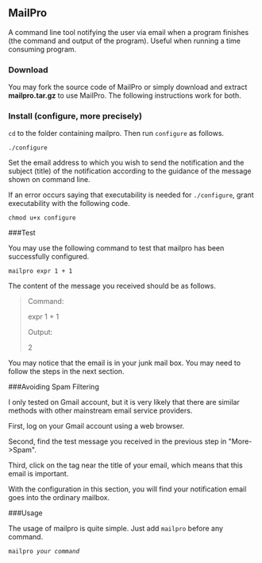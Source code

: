 ## MailPro
A command line tool notifying the user via email when a program finishes (the command and output of the program). Useful when running a time consuming program.

### Download

You may fork the source code of MailPro or simply download and extract **mailpro.tar.gz** to use MailPro. The following instructions work for both.

### Install (configure, more precisely)

<code>cd</code> to the folder containing mailpro. Then run <code>configure</code> as follows.

<code>./configure</code>

Set the email address to which you wish to send the notification and the subject (title) of the notification according to the guidance of the message shown on command line.

If an error occurs saying that executability is needed for <code>./configure</code>, grant executability with the following code.

<code>chmod u+x configure</code>

###Test

You may use the following command to test that mailpro has been successfully configured.

<code>mailpro expr 1 + 1</code>

The content of the message you received should be as follows.

> Command:
> 
> expr 1 + 1
> 
> Output:
> 
> 2

You may notice that the email is in your junk mail box. You may need to follow the steps in the next section.

###Avoiding Spam Filtering

I only tested on Gmail account, but it is very likely that there are similar methods with other mainstream email service providers.

First, log on your Gmail account using a web browser.

Second, find the test message you received in the previous step in "More->Spam".

Third, click on the tag near the title of your email, which means that this email is important.

With the configuration in this section, you will find your notification email goes into the ordinary mailbox.

###Usage

The usage of mailpro is quite simple. Just add <code>mailpro</code> before any command.

<code>mailpro _your command_</code>


